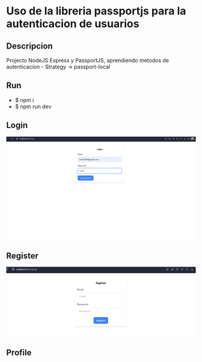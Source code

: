 # Uso de la libreria passportjs para la autenticacion de usuarios

## Descripcion
Projecto NodeJS Express y PassportJS, aprendiendo metodos de autenticacion - Strategy -> passport-local 

## Run
- $ npm i
- $ npm run dev

## Login

![Alt text](/imgs-readme/image.png)

## Register

![Alt text](/imgs-readme/image1.png)

## Profile
